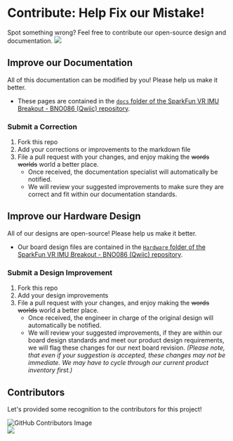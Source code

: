 # Contribute: Help Fix our Mistake!
Spot something wrong? Feel free to contribute our open-source design and documentation. <a href="https://github.com/sparkfun/SparkFun_VR_IMU_Breakout_BNO086_QWIIC/pulls" alt="Pull Requests"><img src="https://img.shields.io/github/issues-pr/sparkfun/SparkFun_VR_IMU_Breakout_BNO086_QWIIC.svg" /></a>

## Improve our Documentation
All of this documentation can be modified by you! Please help us make it better.

* These pages are contained in the [`docs` folder of the SparkFun VR IMU Breakout - BNO086 (Qwiic) repository](https://github.com/sparkfun/SparkFun_VR_IMU_Breakout_BNO086_QWIIC/tree/main/docs).

### Submit a Correction
1. Fork this repo
2. Add your corrections or improvements to the markdown file
3. File a pull request with your changes, and enjoy making the ~~words~~ ~~worlds~~ world a better place.
    * Once received, the documentation specialist will automatically be notified.
    * We will review your suggested improvements to make sure they are correct and fit within our documentation standards.

## Improve our Hardware Design
All of our designs are open-source! Please help us make it better.

* Our board design files are contained in the [`Hardware` folder of the SparkFun VR IMU Breakout - BNO086 (Qwiic) repository](https://github.com/sparkfun/SparkFun_VR_IMU_Breakout_BNO086_QWIIC/tree/main/Hardware).

### Submit a Design Improvement
1. Fork this repo
2. Add your design improvements
3. File a pull request with your changes, and enjoy making the ~~words~~ ~~worlds~~ world a better place.
    * Once received, the engineer in charge of the original design will automatically be notified.
    * We will review your suggested improvements, if they are within our board design standards and meet our product design requirements, we will flag these changes for our next board revision. *(Please note, that even if your suggestion is accepted, these changes may not be immediate. We may have to cycle through our current product inventory first.)*

## Contributors
Let's provided some recognition to the contributors for this project!

![GitHub Contributors Image](https://contrib.rocks/image?repo=sparkfun/SparkFun_VR_IMU_Breakout_BNO086_QWIIC)
<br>
<a href="https://github.com/sparkfun/SparkFun_VR_IMU_Breakout_BNO086_QWIIC/pulls" alt="Pull Requests"><img src="https://img.shields.io/github/contributors/sparkfun/SparkFun_VR_IMU_Breakout_BNO086_QWIIC.svg" /></a>
